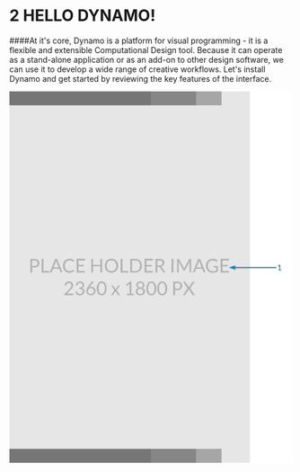 # 2 HELLO DYNAMO!

####At it's core, Dynamo is a platform for visual programming - it is a flexible and extensible Computational Design tool. Because it can operate as a stand-alone application or as an add-on to other design software, we can use it to develop a wide range of creative workflows. Let's install Dynamo and get started by reviewing the key features of the interface.

![big image for full page](images/PlaceholderTemplate-tall.png)
